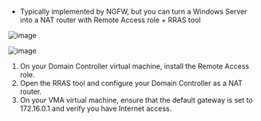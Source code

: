 - Typically implemented by NGFW, but you can turn a Windows Server into a NAT router with Remote Access role + RRAS tool

![image](https://user-images.githubusercontent.com/40586970/170838808-fee08e43-9872-42aa-b80b-e159b869c13a.png)

![image](https://user-images.githubusercontent.com/40586970/170839187-21b84275-e2b6-4dee-a1e4-8cca42d75fce.png)

1. On your Domain Controller virtual machine, install the Remote Access role.
2. Open the RRAS tool and configure your Domain Controller as a NAT router.
3. On your VMA virtual machine, ensure that the default gateway is set to 172.16.0.1 and verify you have Internet access.

